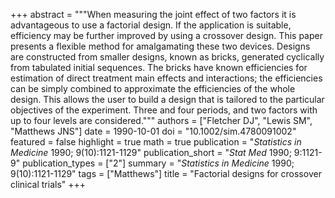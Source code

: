 +++
abstract = """When measuring the joint effect of two factors it is advantageous to use a factorial design. If the application is suitable, efficiency may be further improved by using a crossover design. This paper presents a flexible method for amalgamating these two devices. Designs are constructed from smaller designs, known as bricks, generated cyclically from tabulated initial sequences. The bricks have known efficiencies for estimation of direct treatment main effects and interactions; the efficiencies can be simply combined to approximate the efficiencies of the whole design. This allows the user to build a design that is tailored to the particular objectives of the experiment. Three and four periods, and two factors with up to four levels are considered."""
authors = ["Fletcher DJ", "Lewis SM", "Matthews JNS"]
date = 1990-10-01
doi = "10.1002/sim.4780091002"
featured = false
highlight = true
math = true
publication = "*Statistics in Medicine* 1990; 9(10):1121-1129"
publication_short = "*Stat Med* 1990; 9:1121-9"
publication_types = ["2"]
summary = "*Statistics in Medicine* 1990; 9(10):1121-1129"
tags = ["Matthews"]
title = "Factorial designs for crossover clinical trials"
+++

